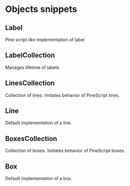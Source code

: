 # Objects snippets

## Label

Pine script like implementation of label

## LabelCollection

Manages lifetime of labels

## LinesCollection

Collection of lines. Imitates behavior of PineScript lines.

## Line

Default implementation of a line.

## BoxesCollection

Collection of boxes. Imitates behavior of PineScript boxes.

## Box

Default implementation of a box.